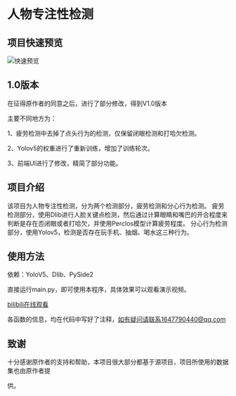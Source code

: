 # 人物专注性检测

## 项目快速预览

![快速预览](images/1620298460804.gif?raw=true"快速预览")
## 1.0版本
在征得原作者的同意之后，进行了部分修改，得到V1.0版本

主要不同地方为：

1、疲劳检测中去掉了点头行为的检测，仅保留闭眼检测和打哈欠检测。

2、Yolov5的权重进行了重新训练，增加了训练轮次。

3、前端UI进行了修改，精简了部分功能。

## 项目介绍
该项目为人物专注性检测，分为两个检测部分，疲劳检测和分心行为检测。
疲劳检测部分，使用Dlib进行人脸关键点检测，然后通过计算眼睛和嘴巴的开合程度来判断是存在否闭眼或者打哈欠，并使用Perclos模型计算疲劳程度。
分心行为检测部分，使用Yolov5，检测是否存在玩手机、抽烟、喝水这三种行为。

## 使用方法
依赖：YoloV5、Dlib、PySide2

直接运行main.py，即可使用本程序，具体效果可以观看演示视频。

[bilibili在线观看](https://www.bilibili.com/video/BV1MK4y1d7a8/)

各函数的信息，均在代码中写好了注释，如有疑问请联系1647790440@qq.com



## 致谢
十分感谢原作者的支持和帮助，本项目很大部分都基于源项目，项目所使用的数据集也由原作者提

供。

